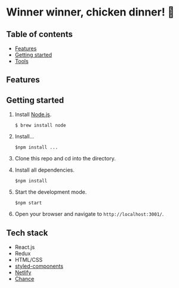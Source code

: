 Winner winner, chicken dinner! 🐓
========================

## Table of contents
* [Features](#features)
* [Getting started](#getting-started)
* [Tools](#tools)

<a name="features"/>

## Features

<a name="getting-started"/>

## Getting started
1. Install [Node.js](https://www.npmjs.com/get-npm).

    ```$ brew install node```
2. Install...

    ```$npm install ...```
    
3. Clone this repo and cd into the directory.
4. Install all dependencies.

    ```$npm install```

5. Start the development mode.

    ```$npm start```
    
6. Open your browser and navigate to `http://localhost:3001/`.

<a name="tech-stack"/>

## Tech stack
* React.js
* Redux
* HTML/CSS
* [styled-components](https://styled-components.com)
* [Netlify](https://www.netlify.com)
* [Chance](https://chancejs.com/index.html)

